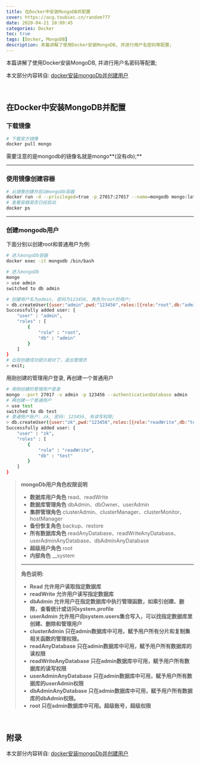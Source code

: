 ```yaml
---
title: 在Docker中安装MongoDB并配置
cover: https://acg.toubiec.cn/random?77
date: 2020-04-21 10:09:45
categories: Docker
toc: true
tags: [Docker, MongoDB]
description: 本篇讲解了使用Docker安装MongoDB, 并进行用户名密码等配置;
---
```


本篇讲解了使用Docker安装MongoDB, 并进行用户名密码等配置;

本文部分内容转自: [docker安装mongoDb并创建用户](http://www.apgblogs.com/docker-mongodb/)

<br/>

<!--more-->

<!-- **目录:** -->

<!-- toc -->

<!-- <br/> -->

## 在Docker中安装MongoDB并配置

### 下载镜像

```bash
# 下载官方镜像
docker pull mongo
```

需要注意的是mongodb的镜像名就是mongo**(没有db);**

****

### 使用镜像创建容器

```bash
# 从镜像创建并启动mongoDb容器
docker run -d --privileged=true -p 27017:27017 --name=mongodb mongo:latest
# 查看容器是否已经启动
docker ps
```

****

### 创建mongodb用户

下面分别以创建root和普通用户为例:

```bash
# 进入mongoDb容器
docker exec -it mongodb /bin/bash

# 进入mongoDb
mongo
> use admin
switched to db admin

# 创建用户名为admin, 密码为123456, 角色为root的用户;
> db.createUser({user:"admin",pwd:"123456",roles:[{role:"root",db:"admin"}]});
Successfully added user: {
	"user" : "admin",
	"roles" : [
		{
			"role" : "root",
			"db" : "admin"
		}
	]
}
# 出现创建成功提示就对了，退出管理员
> exit;
```

用刚创建的管理用户登录, 再创建一个普通用户

```bash
# 用刚创建的管理用户登录
mongo --port 27017 -u admin -p 123456 --authenticationDatabase admin
# 再创建一个普通用户
> use test
switched to db test
# 普通用户账户: zk, 密码: 123456, 有读写权限;
> db.createUser({user:"zk",pwd:"123456",roles:[{role:"readWrite",db:"test"}]});
Successfully added user: {
	"user" : "zk",
	"roles" : [
		{
			"role" : "readWrite",
			"db" : "test"
		}
	]
}
```

>**mongoDb用户角色权限说明**
>
>-   **数据库用户角色** read、readWrite
>-   **数据库管理角色** dbAdmin、dbOwner、userAdmin
>-    **集群管理角色** clusterAdmin、clusterManager、clusterMonitor、  hostManager
>-    **备份恢复角色** backup、restore
>-    **所有数据库角色** readAnyDatabase、readWriteAnyDatabase、userAdminAnyDatabase、dbAdminAnyDatabase 
>-    **超级用户角色** root 
>-    **内部角色** __system 
>
>****
>
>**角色说明:**
>
>-   **Read 允许用户读取指定数据库**
>-   **readWrite 允许用户读写指定数据库**
>-   **dbAdmin 允许用户在指定数据库中执行管理函数，如索引创建、删除，查看统计或访问system.profile**
>-   **userAdmin 允许用户向system.users集合写入，可以找指定数据库里创建、删除和管理用户**
>-   **clusterAdmin 只在admin数据库中可用，赋予用户所有分片和复制集相关函数的管理权限。**
>-   **readAnyDatabase 只在admin数据库中可用，赋予用户所有数据库的读权限**
>-   **readWriteAnyDatabase 只在admin数据库中可用，赋予用户所有数据库的读写权限**
>-   **userAdminAnyDatabase 只在admin数据库中可用，赋予用户所有数据库的userAdmin权限**
>-   **dbAdminAnyDatabase 只在admin数据库中可用，赋予用户所有数据库的dbAdmin权限。**
>-   **root 只在admin数据库中可用。超级账号，超级权限**

<br/>


## 附录

本文部分内容转自: [docker安装mongoDb并创建用户](http://www.apgblogs.com/docker-mongodb/)

<br/>